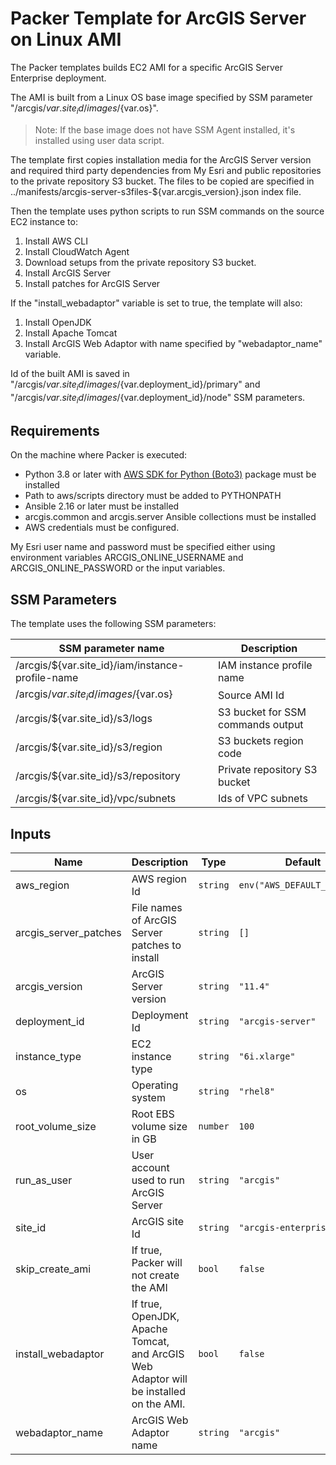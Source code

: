 # Packer Template for ArcGIS Server on Linux AMI

The Packer templates builds EC2 AMI for a specific ArcGIS Server Enterprise deployment.

The AMI is built from a Linux OS base image specified by SSM parameter "/arcgis/${var.site_id}/images/${var.os}".

> Note: If the base image does not have SSM Agent installed, it's installed using user data script.

The template first copies installation media for the ArcGIS Server version and required third party dependencies from My Esri and public repositories to the private repository S3 bucket. The files to be copied are  specified in ../manifests/arcgis-server-s3files-${var.arcgis_version}.json index file.

Then the template uses python scripts to run SSM commands on the source EC2 instance to:

1. Install AWS CLI
2. Install CloudWatch Agent
3. Download setups from the private repository S3 bucket.
4. Install ArcGIS Server
5. Install patches for ArcGIS Server

If the "install_webadaptor" variable is set to true, the template will also:

1. Install OpenJDK
2. Install Apache Tomcat
3. Install ArcGIS Web Adaptor with name specified by "webadaptor_name" variable.

Id of the built AMI is saved in "/arcgis/${var.site_id}/images/${var.deployment_id}/primary" and "/arcgis/${var.site_id}/images/${var.deployment_id}/node" SSM parameters.

## Requirements

On the machine where Packer is executed:

* Python 3.8 or later with [AWS SDK for Python (Boto3)](https://aws.amazon.com/sdk-for-python/) package must be installed
* Path to aws/scripts directory must be added to PYTHONPATH
* Ansible 2.16 or later must be installed
* arcgis.common and arcgis.server Ansible collections must be installed
* AWS credentials must be configured.

My Esri user name and password must be specified either using environment variables ARCGIS_ONLINE_USERNAME and ARCGIS_ONLINE_PASSWORD or the input variables.

## SSM Parameters

The template uses the following SSM parameters:

| SSM parameter name | Description |
|--------------------|-------------|
| /arcgis/${var.site_id}/iam/instance-profile-name | IAM instance profile name |
| /arcgis/${var.site_id}/images/${var.os} | Source AMI Id|
| /arcgis/${var.site_id}/s3/logs | S3 bucket for SSM commands output |
| /arcgis/${var.site_id}/s3/region | S3 buckets region code |
| /arcgis/${var.site_id}/s3/repository | Private repository S3 bucket |
| /arcgis/${var.site_id}/vpc/subnets | Ids of VPC subnets |

## Inputs

| Name | Description | Type | Default | Required |
|------|-------------|------|---------|:--------:|
| aws_region | AWS region Id | `string` | `env("AWS_DEFAULT_REGION")` | no |
| arcgis_server_patches | File names of ArcGIS Server patches to install | `string` | `[]` | no |
| arcgis_version | ArcGIS Server version | `string` | `"11.4"` | no |
| deployment_id | Deployment Id | `string` | `"arcgis-server"` | no |
| instance_type | EC2 instance type | `string` | `"6i.xlarge"` | no |
| os | Operating system | `string` | `"rhel8"` | no |
| root_volume_size | Root EBS volume size in GB | `number` | `100` | no |
| run_as_user | User account used to run ArcGIS Server | `string` | `"arcgis"` | no |
| site_id | ArcGIS site Id | `string` | `"arcgis-enterprise"` | no |
| skip_create_ami | If true, Packer will not create the AMI | `bool` | `false` | no |
| install_webadaptor | If true, OpenJDK, Apache Tomcat, and ArcGIS Web Adaptor will be installed on the AMI. | `bool` | `false` | no |
| webadaptor_name | ArcGIS Web Adaptor name | `string` | `"arcgis"` | no |
